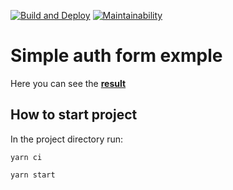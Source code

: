 [![Build and Deploy](https://github.com/Eserian/auth-form-example/actions/workflows/ci.yml/badge.svg)](https://github.com/Eserian/auth-form-example/actions/workflows/ci.yml)
[![Maintainability](https://api.codeclimate.com/v1/badges/82e269f059a70e0b4f76/maintainability)](https://codeclimate.com/github/Eserian/auth-form-example/maintainability)

# Simple auth form exmple

Here you can see the **[result](https://eserian.github.io/auth-form-example/)**

## How to start project

In the project directory run:

```
yarn ci
```

```
yarn start
```
